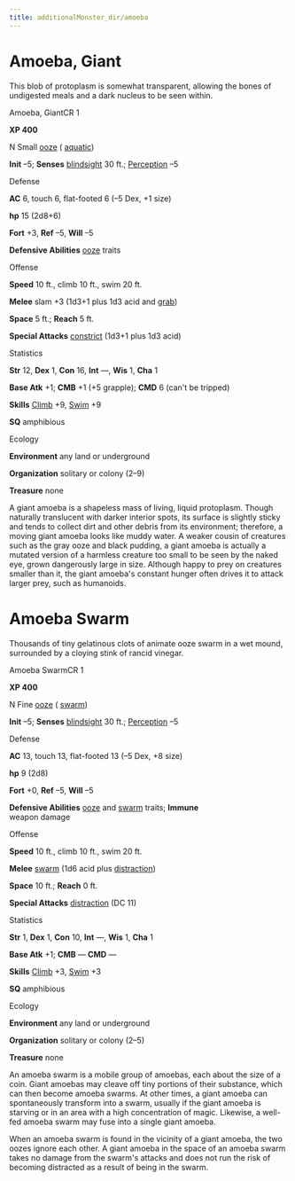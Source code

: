 ```yaml
---
title: additionalMonster_dir/amoeba
---
```

# Amoeba, Giant

This blob of protoplasm is somewhat transparent, allowing the bones of undigested meals and a dark nucleus to be seen within.

Amoeba, GiantCR 1

**XP 400**

N Small [ooze](monsters/creatureTypes#_ooze) ( [aquatic](monster_dir/creatureTypes#_aquatic-subtype))

**Init** –5; **Senses** [blindsight](monsters/universalMonsterRules#_blindsight) 30 ft.; [Perception](additionalMonster_dir/../skill_dir/perception#_perception) –5

Defense

**AC** 6, touch 6, flat-footed 6 (–5 Dex, +1 size)

**hp** 15 (2d8+6)

**Fort** +3, **Ref** –5, **Will** –5

**Defensive Abilities** [ooze](monsters/creatureTypes#_ooze) traits

Offense

**Speed** 10 ft., climb 10 ft., swim 20 ft.

**Melee** slam +3 (1d3+1 plus 1d3 acid and [grab](monster_dir/universalMonsterRules#_grab))

**Space** 5 ft.; **Reach** 5 ft.

**Special Attacks** [constrict](monsters/universalMonsterRules#_constrict) (1d3+1 plus 1d3 acid)

Statistics

**Str** 12, **Dex** 1, **Con** 16, **Int** —, **Wis** 1, **Cha** 1

**Base Atk** +1; **CMB** +1 (+5 grapple); **CMD** 6 (can't be tripped)

**Skills** [Climb](additionalMonster_dir/../skill_dir/climb#_climb) +9, [Swim](additionalMonsters/../skill_dir/swim#_swim) +9

**SQ** amphibious

Ecology

**Environment** any land or underground

**Organization** solitary or colony (2–9)

**Treasure** none

A giant amoeba is a shapeless mass of living, liquid protoplasm. Though naturally translucent with darker interior spots, its surface is slightly sticky and tends to collect dirt and other debris from its environment; therefore, a moving giant amoeba looks like muddy water. A weaker cousin of creatures such as the gray ooze and black pudding, a giant amoeba is actually a mutated version of a harmless creature too small to be seen by the naked eye, grown dangerously large in size. Although happy to prey on creatures smaller than it, the giant amoeba's constant hunger often drives it to attack larger prey, such as humanoids.

# Amoeba Swarm

Thousands of tiny gelatinous clots of animate ooze swarm in a wet mound, surrounded by a cloying stink of rancid vinegar.

Amoeba SwarmCR 1

**XP 400**

N Fine [ooze](monsters/creatureTypes#_ooze) ( [swarm](monster_dir/creatureTypes#_swarm-subtype))

**Init** –5; **Senses** [blindsight](monsters/universalMonsterRules#_blindsight) 30 ft.; [Perception](additionalMonster_dir/../skill_dir/perception#_perception) –5

Defense

**AC** 13, touch 13, flat-footed 13 (–5 Dex, +8 size)

**hp** 9 (2d8)

**Fort** +0, **Ref** –5, **Will** –5

**Defensive Abilities** [ooze](monsters/creatureTypes#_ooze) and [swarm](monster_dir/creatureTypes#_swarm-subtype) traits; **Immune**   
weapon damage

Offense

**Speed** 10 ft., climb 10 ft., swim 20 ft.

**Melee** [swarm](monsters/creatureTypes#_swarm-subtype) (1d6 acid plus [distraction](monster_dir/universalMonsterRules#_distraction))

**Space** 10 ft.; **Reach** 0 ft.

**Special Attacks** [distraction](monsters/universalMonsterRules#_distraction) (DC 11)

Statistics

**Str** 1, **Dex** 1, **Con** 10, **Int** —, **Wis** 1, **Cha** 1

**Base Atk** +1; **CMB** — **CMD** —

**Skills** [Climb](additionalMonster_dir/../skill_dir/climb#_climb) +3, [Swim](additionalMonsters/../skill_dir/swim#_swim) +3

**SQ** amphibious

Ecology

**Environment** any land or underground

**Organization** solitary or colony (2–5)

**Treasure** none

An amoeba swarm is a mobile group of amoebas, each about the size of a coin. Giant amoebas may cleave off tiny portions of their substance, which can then become amoeba swarms. At other times, a giant amoeba can spontaneously transform into a swarm, usually if the giant amoeba is starving or in an area with a high concentration of magic. Likewise, a well-fed amoeba swarm may fuse into a single giant amoeba.

When an amoeba swarm is found in the vicinity of a giant amoeba, the two oozes ignore each other. A giant amoeba in the space of an amoeba swarm takes no damage from the swarm's attacks and does not run the risk of becoming distracted as a result of being in the swarm.

